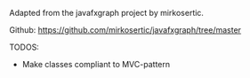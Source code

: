 Adapted from the javafxgraph project by mirkosertic.

Github: https://github.com/mirkosertic/javafxgraph/tree/master

TODOS:

- Make classes compliant to MVC-pattern